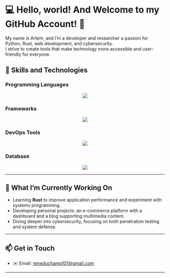 # 💻 Hello, world! And Welcome to my GitHub Account! 👋  

My name is Artem, and I’m a developer and researcher a passion for Python, Rust, web development, and cybersecurity.  
I strive to create tools that make technology more accessible and user-friendly for everyone.

## 🚀 Skills and Technologies  

### Programming Languages  
<p align="center">
  <a href="https://skillicons.dev">
    <img src="https://skillicons.dev/icons?i=py,rust,regex,bash,html" />
  </a>
</p>

### Frameworks 
<p align="center">
  <a href="https://skillicons.dev">
    <img src="https://skillicons.dev/icons?i=django,sklearn,selenium,bootstrap,flask,tensorflow" />
  </a>
</p>  

### DevOps Tools
<p align="center">
  <a href="https://skillicons.dev">
    <img src="https://skillicons.dev/icons?i=docker,git,rabbitmq" />
  </a>
</p>  

### Database
<p align="center">
  <a href="https://skillicons.dev">
    <img src="https://skillicons.dev/icons?i=postgres" />
  </a>
</p>  

---

## 🌱 What I’m Currently Working On  

- Learning **Rust** to improve application performance and experiment with systems programming.  
- Developing personal projects: an e-commerce platform with a dashboard and a blog supporting multimedia content.  
- Diving deeper into cybersecurity, focusing on both penetration testing and system defense.  

---

## 📫 Get in Touch  
- ✉️ Email: reneduchamp101@gmail.com
 

---


<!---
ArutyunyanA/ArutyunyanA is a ✨ special ✨ repository because its `README.md` (this file) appears on your GitHub profile.
You can click the Preview link to take a look at your changes.
--->
